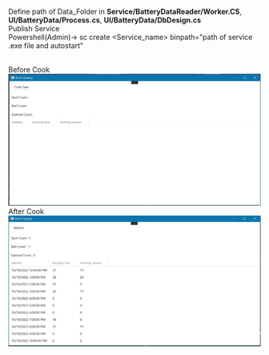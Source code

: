 Define path of Data_Folder in <b>Service/BatteryDataReader/Worker.CS</b>,  <b>UI/BatteryData/Process.cs</b>,  <b>UI/BatteryData/DbDesign.cs</b><br>
Publish Service <br>
Powershell(Admin)-> sc create <Service_name> binpath="path of service .exe file and autostart"


<br>
Before Cook<br>
<img src="image_1.Png">

<br>
After Cook<br>
<img src="image_2.Png">

